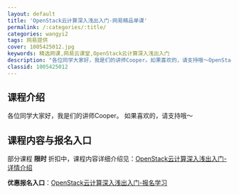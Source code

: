 ```yaml
---
layout: default
title: 'OpenStack云计算深入浅出入门-网易精品单课'
permalink: /:categories/:title/
categories: wangyi2
tags: 网易提供
cover: 1005425012.jpg
keywords: 精选网课,网易云课堂,OpenStack云计算深入浅出入门
description: "各位同学大家好，我是们的讲师Cooper。如果喜欢的，请支持哦～OpenStack云计算深入浅出入门"
classid: 1005425012
---
```


## 课程介绍

各位同学大家好，我是们的讲师Cooper。
如果喜欢的，请支持哦～

## 课程内容与报名入口

部分课程 **限时** 折扣中，课程内容详细介绍见：[OpenStack云计算深入浅出入门-详情介绍](https://study.163.com/course/introduction/1005425012.htm?share=1&shareId=1025206652&utm_campaign=share&utm_medium=iphoneShare&utm_source=&utm_u=1025206652)

**优惠报名入口**：[OpenStack云计算深入浅出入门-报名学习](https://study.163.com/course/introduction/1005425012.htm?share=1&shareId=1025206652&utm_campaign=share&utm_medium=iphoneShare&utm_source=&utm_u=1025206652)

